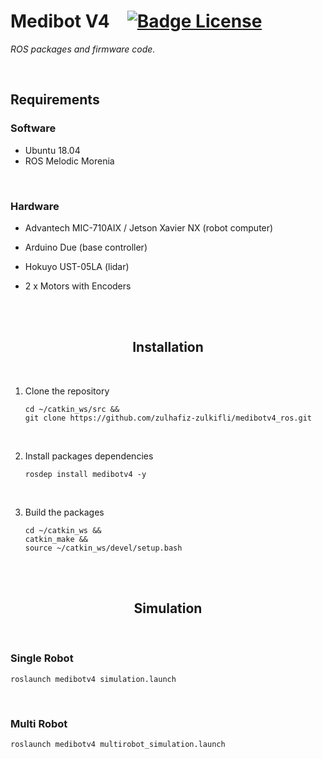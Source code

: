 
# Medibot V4   [![Badge License]][License]

*ROS packages and firmware code.*

<br>

## Requirements

### Software

- Ubuntu 18.04
- ROS Melodic Morenia

<br>

### Hardware

- Advantech MIC-710AIX / Jetson Xavier NX (robot computer)

- Arduino Due (base controller)

- Hokuyo UST-05LA (lidar)

- 2 x Motors with Encoders

<br>
<br>

<div align = center>

## Installation

</div>

<br>

1.  Clone the repository

    ```shell
    cd ~/catkin_ws/src &&
    git clone https://github.com/zulhafiz-zulkifli/medibotv4_ros.git
    ```
    
    <br>
    
2.  Install packages dependencies 

    ```shell
    rosdep install medibotv4 -y
    ```
    
    <br>

3. Build the packages 
    
    ```shell
    cd ~/catkin_ws &&
    catkin_make &&
    source ~/catkin_ws/devel/setup.bash
    ```
    
<br>
<br>

<div align = center>

## Simulation

</div>

<br>

### Single Robot

```shell
roslaunch medibotv4 simulation.launch
```

<br>

### Multi Robot

```shell
roslaunch medibotv4 multirobot_simulation.launch
```

<br>


<!----------------------------------------------------------------------------->

[Badge License]: https://img.shields.io/badge/License-Unknown-808080.svg?style=for-the-badge

[License]: #

